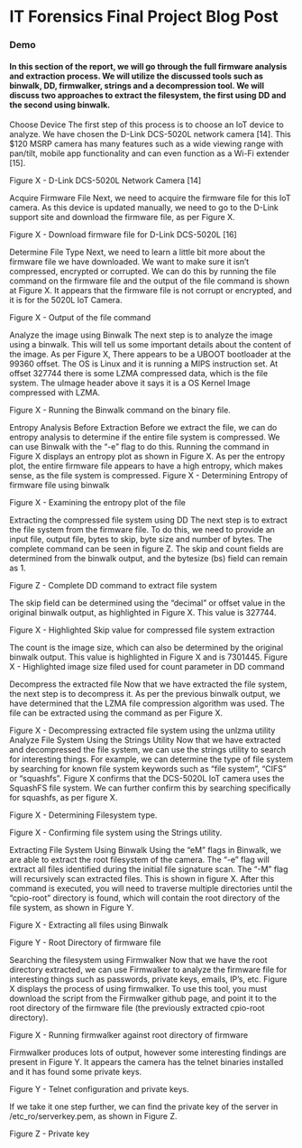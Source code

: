 # IT Forensics Final Project Blog Post



### Demo
#### In this section of the report, we will go through the full firmware analysis and extraction process. We will utilize the discussed tools such as binwalk, DD, firmwalker, strings and a decompression tool. We will discuss two approaches to extract the filesystem, the first using DD and the second using binwalk. 
Choose Device
The first step of this process is to choose an IoT device to analyze. We have chosen the D-Link DCS-5020L network camera [14]. This $120 MSRP camera has many features such as a wide viewing range with pan/tilt, mobile app functionality and can even function as a Wi-Fi extender [15]. 

Figure X - D-Link DCS-5020L Network Camera [14]

Acquire Firmware File
Next, we need to acquire the firmware file for this IoT camera. As this device is updated manually, we need to go to the D-Link support site and download the firmware file, as per Figure X. 

Figure X - Download firmware file for D-Link DCS-5020L [16]

Determine File Type
Next, we need to learn a little bit more about the firmware file we have downloaded. We want to make sure it isn’t compressed, encrypted or corrupted. We can do this by running the file command on the firmware file and the output of the file command is shown at Figure X. It appears that the firmware file is not corrupt or encrypted, and it is for the 5020L IoT Camera. 


Figure X - Output of the file command

Analyze the image using Binwalk
The next step is to analyze the image using a binwalk. This will tell us some important details about the content of the image. As per Figure X, There appears to be a UBOOT bootloader at the 99360 offset. The OS is Linux and it is running a MIPS instruction set. At offset 327744 there is some LZMA compressed data, which is the file system. The uImage header above it says it is a OS Kernel Image compressed with LZMA. 








Figure X - Running the Binwalk command on the binary file. 



Entropy Analysis Before Extraction
Before we extract the file, we can do entropy analysis to determine if the entire file system is compressed. We can use Binwalk with the “-e” flag to do this. Running the command in Figure X displays an entropy plot as shown in Figure X. As per the entropy plot, the entire firmware file appears to have a high entropy, which makes sense, as the file system is compressed. 
Figure X - Determining Entropy of firmware file using binwalk


Figure X - Examining the entropy plot of the file


Extracting the compressed file system using DD
The next step is to extract the file system from the firmware file. To do this, we need to provide an input file, output file, bytes to skip, byte size and number of bytes. The complete command can be seen in figure Z. The skip and count fields are determined from the binwalk output, and the bytesize (bs) field can remain as 1. 

Figure Z - Complete DD command to extract file system

The skip field can be determined using the “decimal” or offset value in the original binwalk output, as highlighted in Figure X. This value is 327744. 


Figure X - Highlighted Skip value for compressed file system extraction

The count is the image size, which can also be determined by the original binwalk output. This value is highlighted in Figure X and is 7301445. 
Figure X - Highlighted image size filed used for count parameter in DD command


Decompress the extracted file
Now that we have extracted the file system, the next step is to decompress it. As per the previous binwalk output, we have determined that the LZMA file compression algorithm was used. The file can be extracted using the command as per Figure X. 


Figure X - Decompressing extracted file system using the unlzma utility
Analyze File System Using the Strings Utility
Now that we have extracted and decompressed the file system, we can use the strings utility to search for interesting things. For example, we can determine the type of file system by searching for known file system keywords such as “file system”, “CIFS” or “squashfs”. Figure X confirms that the DCS-5020L IoT camera uses the SquashFS file system. We can further confirm this by searching specifically for squashfs, as per figure X. 


Figure X - Determining Filesystem type. 



Figure X - Confirming file system using the Strings utility. 


Extracting File System Using Binwalk
Using the “eM” flags in Binwalk, we are able to extract the root filesystem of the camera. The “-e” flag will extract all files identified during the initial file signature scan. The “-M” flag will recursively scan extracted files. This is shown in figure X. After this command is executed, you will need to traverse multiple directories until the “cpio-root” directory is found, which will contain the root directory of the file system, as shown in Figure Y. 


Figure X - Extracting all files using Binwalk



Figure Y - Root Directory of firmware file



Searching the filesystem using Firmwalker
Now that we have the root directory extracted, we can use Firmwalker to analyze the firmware file for interesting things such as passwords, private keys, emails, IP’s, etc. Figure X displays the process of using firmwalker. To use this tool, you must download the script from the Firmwalker github page, and point it to the root directory of the firmware file (the previously extracted cpio-root directory). 


Figure X - Running firmwalker against root directory of firmware

Firmwalker produces lots of output, however some interesting findings are present in Figure Y. It appears the camera has the telnet binaries installed and it has found some private keys. 

Figure Y - Telnet configuration and private keys. 

If we take it one step further, we can find the private key of the server in /etc_ro/serverkey.pem, as shown in Figure Z. 


Figure Z - Private key
